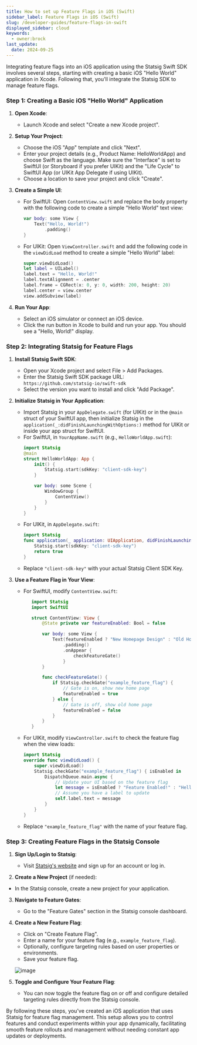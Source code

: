 ```yaml
---
title: How to set up Feature Flags in iOS (Swift)
sidebar_label: Feature Flags in iOS (Swift)
slug: /developer-guides/feature-flags-in-swift
displayed_sidebar: cloud
keywords:
  - owner:brock
last_update:
  date: 2024-09-25
---
```


Integrating feature flags into an iOS application using the Statsig Swift SDK involves several steps, starting with creating a basic iOS "Hello World" application in Xcode. Following that, you'll integrate the Statsig SDK to manage feature flags. 

### Step 1: Creating a Basic iOS "Hello World" Application

1. **Open Xcode**:
   - Launch Xcode and select "Create a new Xcode project".

2. **Setup Your Project**:
   - Choose the iOS "App" template and click "Next".
   - Enter your project details (e.g., Product Name: HelloWorldApp) and choose Swift as the language. Make sure the "Interface" is set to SwiftUI (or Storyboard if you prefer UIKit) and the "Life Cycle" to SwiftUI App (or UIKit App Delegate if using UIKit).
   - Choose a location to save your project and click "Create".

3. **Create a Simple UI**:
   - For SwiftUI: Open `ContentView.swift` and replace the body property with the following code to create a simple "Hello World" text view:
     ```swift
     var body: some View {
         Text("Hello, World!")
             .padding()
     }
     ```
   - For UIKit: Open `ViewController.swift` and add the following code in the `viewDidLoad` method to create a simple "Hello World" label:
     ```swift
     super.viewDidLoad()
     let label = UILabel()
     label.text = "Hello, World!"
     label.textAlignment = .center
     label.frame = CGRect(x: 0, y: 0, width: 200, height: 20)
     label.center = view.center
     view.addSubview(label)
     ```

4. **Run Your App**:
   - Select an iOS simulator or connect an iOS device.
   - Click the run button in Xcode to build and run your app. You should see a "Hello, World!" display.

### Step 2: Integrating Statsig for Feature Flags

1. **Install Statsig Swift SDK**:
   - Open your Xcode project and select File > Add Packages.
   - Enter the Statsig Swift SDK package URL: `https://github.com/statsig-io/swift-sdk`
   - Select the version you want to install and click "Add Package".

2. **Initialize Statsig in Your Application**:
   - Import Statsig in your `AppDelegate.swift` (for UIKit) or in the `@main` struct of your SwiftUI app, then initialize Statsig in the `application(_:didFinishLaunchingWithOptions:)` method for UIKit or inside your app struct for SwiftUI.
   - For SwiftUI, in `YourAppName.swift` (e.g., `HelloWorldApp.swift`):
     ```swift
     import Statsig
     @main
     struct HelloWorldApp: App {
         init() {
             Statsig.start(sdkKey: "client-sdk-key")
         }

         var body: some Scene {
             WindowGroup {
                 ContentView()
             }
         }
     }
     ```
   - For UIKit, in `AppDelegate.swift`:
     ```swift
     import Statsig
     func application(_ application: UIApplication, didFinishLaunchingWithOptions launchOptions: [UIApplication.LaunchOptionsKey: Any]?) -> Bool {
         Statsig.start(sdkKey: "client-sdk-key")
         return true
     }
     ```
   - Replace `"client-sdk-key"` with your actual Statsig Client SDK Key.

3. **Use a Feature Flag in Your View**:
   - For SwiftUI, modify `ContentView.swift`:
     ```swift
        import Statsig
        import SwiftUI

        struct ContentView: View {
            @State private var featureEnabled: Bool = false

            var body: some View {
                Text(featureEnabled ? "New Homepage Design" : "Old Homepage Design")
                    .padding()
                    .onAppear {
                        checkFeatureGate()
                    }
            }

            func checkFeatureGate() {
                if Statsig.checkGate("example_feature_flag") {
                    // Gate is on, show new home page
                    featureEnabled = true
                } else {
                    // Gate is off, show old home page
                    featureEnabled = false
                }
            }
        }
     ```
   - For UIKit, modify `ViewController.swift` to check the feature flag when the view loads:
     ```swift
     import Statsig
     override func viewDidLoad() {
         super.viewDidLoad()
         Statsig.checkGate("example_feature_flag") { isEnabled in
             DispatchQueue.main.async {
                 // Update your UI based on the feature flag
                 let message = isEnabled ? "Feature Enabled!" : "Hello, World!"
                 // Assume you have a label to update
                 self.label.text = message
             }
         }
     }
     ```
   - Replace `"example_feature_flag"` with the name of your feature flag.

### Step 3: Creating Feature Flags in the Statsig Console

1. **Sign Up/Login to Statsig**:
   - Visit [Statsig's website](https://www.statsig.com/) and sign up for an account or log in.

2. **Create a New Project** (if needed):
  

 - In the Statsig console, create a new project for your application.

3. **Navigate to Feature Gates**:
   - Go to the "Feature Gates" section in the Statsig console dashboard.

4. **Create a New Feature Flag**:
   - Click on "Create Feature Flag".
   - Enter a name for your feature flag (e.g., `example_feature_flag`).
   - Optionally, configure targeting rules based on user properties or environments.
   - Save your feature flag.

   ![image](https://github.com/statsig-io/.github/assets/74588208/08e67ba8-b148-4b53-8a7e-ab17e3db4346)

5. **Toggle and Configure Your Feature Flag**:
   - You can now toggle the feature flag on or off and configure detailed targeting rules directly from the Statsig console.

By following these steps, you've created an iOS application that uses Statsig for feature flag management. This setup allows you to control features and conduct experiments within your app dynamically, facilitating smooth feature rollouts and management without needing constant app updates or deployments.
